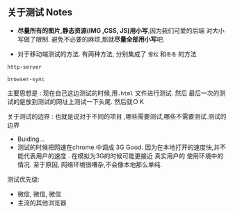 ## 关于测试 Notes



-  **尽量所有的图片,静态资源(IMG ,CSS, JS)用小写**,因为我们可爱的后端 对大小写做了限制. 避免不必要的麻烦,那就**尽量全部用小写**吧.

-  对于移动端测试的方法. 有两种方法, 分别集成了 `雪松` 和`冬冬` 的方法

```
http-server

browser-sync
```




主要思想是 : 现在自己这边测试的时候,用`.html`  文件进行测试. 然后 最后一次的测试的是放到测试的网址上测试一下头尾. 然后就ＯＫ

关于测试的边界 : 也就是说对于不同的项目 ,哪些需要测试,哪些不需要测试.测试的边界




- Buiding...
- 测试的时候把网速在chrome 中调成 3G Good. 因为在本地打开的速度快,并不能代表用户的速度 . 在模拟为3G的时候可能更接近 真实用户的 使用环境中的情况. 至于原因, 网络环境很嘈杂,不会像本地那么单纯.




测试优先级: 

- 微信, 微信, 微信
- 主流的其他浏览器
